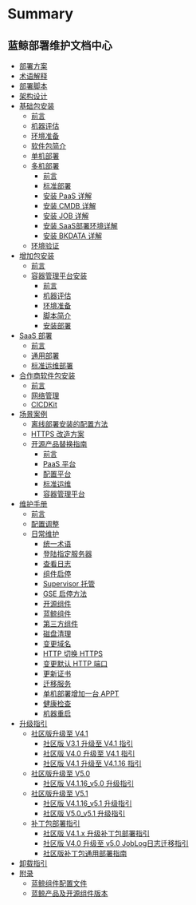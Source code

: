 # Summary

## 蓝鲸部署维护文档中心
* [部署方案](部署方案/README.md)
* [术语解释](术语解释/GLOSSARY.md)
* [部署脚本](部署脚本/intro.md)
* [架构设计](部署脚本/architecture.md)
* [基础包安装]()
    * [前言](基础包安装/basic_readme.md)
    * [机器评估](基础包安装/evaluate.md)
    * [环境准备](基础包安装/get_ready.md)
    * [软件包简介](基础包安装/src_overview.md)
    * [单机部署](基础包安装/install_on_single_host.md)
    * [多机部署]()
        * [前言](基础包安装/多机部署/setup.md)
        * [标准部署](基础包安装/多机部署/quick_install.md)
        * [安装 PaaS 详解](基础包安装/多机部署/install_paas.md)
        * [安装 CMDB 详解](基础包安装/多机部署/install_cmdb.md)
        * [安装 JOB 详解](基础包安装/多机部署/install_job.md)
        * [安装 SaaS部署环境详解](基础包安装/多机部署/install_app_mgr.md)
        * [安装 BKDATA 详解](基础包安装/多机部署/install_bkdata.md)
    * [环境验证](基础包安装/check.md)
* [增加包安装]()
    * [前言](增强包安装/strengthe_package.md)
    * [容器管理平台安装]()
        * [前言](增强包安装/容器管理平台/bcs.md)
        * [机器评估](增强包安装/容器管理平台/bcs_evaluate.md)
        * [环境准备](增强包安装/容器管理平台/bcs_envprepare.md)
        * [脚本简介](增强包安装/容器管理平台/bcs_script.md)
        * [安装部署](增强包安装/容器管理平台/bcs_install.md)
* [SaaS 部署]()
    * [前言](SaaS部署/saas_readme.md)
    * [通用部署](SaaS部署/saasdeploy.md)
    * [标准运维部署](SaaS部署/sops_install.md)
* [合作商软件包安装]()
    * [前言](合作方软件包安装/partner_readme.md)
    * [网络管理](合作方软件包安装/net_man.md)
    * [CICDKit](合作方软件包安装/CICDKit.md)
* [场景案例]()
    * [离线部署安装的配置方法](场景案例/offline_setup.md)
    * [HTTPS 改造方案](场景案例/guide_converting_site_http_https.md)
    * [开源产品替换指南]()
        * [前言](场景案例/开源产品替换/opensource_readme.md)
        * [PaaS 平台](场景案例/开源产品替换/replace_paas_with_opensource_version.md)
        * [配置平台](场景案例/开源产品替换/replace_cmdb_with_opensource_version.md)
        * [标准运维](场景案例/开源产品替换/replace_sops_with_opensource_version.md)
        * [容器管理平台](场景案例/开源产品替换/bcs_opensource.md)
* [维护手册]()
    * [前言](维护手册/mantain_readme.md)
    * [配置调整](维护手册/configuration.md)
    * [日常维护]()
        * [统一术语](维护手册/日常维护/glossary.md)
        * [登陆指定服务器](维护手册/日常维护/login_srv.md)
        * [查看日志](维护手册/日常维护/logs.md)
        * [组件启停](维护手册/日常维护/start_stop.md)
        * [Supervisor 托管](维护手册/日常维护/supervisor.md)
        * [GSE 启停方法](维护手册/日常维护/Gse_stop_start.md)
        * [开源组件](维护手册/日常维护/openplugins.md)
        * [蓝鲸组件](维护手册/日常维护/bk_plugins.md)
        * [第三方组件](维护手册/日常维护/thirdplugins.md)
        * [磁盘清理](维护手册/日常维护/disk_clean.md)
        * [变更域名](维护手册/日常维护/change_domain.md)
        * [ HTTP 切换 HTTPS ](维护手册/日常维护/convert_https.md)
        * [变更默认 HTTP 端口](维护手册/日常维护/change_http_port.md)
        * [更新证书](维护手册/日常维护/update_cert.md)
        * [迁移服务](维护手册/日常维护/migrate_module.md)
        * [单机部署增加一台 APPT](维护手册/日常维护/add_appt.md)
        * [健康检查](维护手册/日常维护/health_check.md)
        * [机器重启](维护手册/日常维护/host_reboot.md)
* [升级指引]()
    * [社区版升级至 V4.1]()
        * [社区版 V3.1 升级至 V4.1 指引](升级指引/update2V4.1/cev31_v41.md)
        * [社区版 V4.0 升级至 V4.1 指引](升级指引/update2V4.1/cev40_v41.md)
        * [社区版 V4.1 升级至 V4.1.16 指引](升级指引/update2V4.1/cev41_v41.x.md)
    * [社区版升级至 V5.0]()
        * [社区版 V4.1.16_v5.0 升级指引](升级指引/update2V5.0/cev416_v50.md)
    * [社区版升级至 V5.1]()
        * [社区版 V4.1.16_v5.1 升级指引](升级指引/update2V5.1/cev416_v51.md#upgrade416_51)
        * [社区版 V5.0_v5.1 升级指引](升级指引/update2V5.1/ce5.0update5.1.md)
    * [补丁包部署指引]()
        * [社区版 V4.1.x 升级补丁包部署指引](升级指引/update_patch/patch_update.md)
        * [社区版 V4.0 升级至 v5.0 JobLog日志迁移指引](升级指引/update_patch/JobLog.md)
        * [社区版补丁包通用部署指南](升级指引/update_patch/upgrade.md)
* [卸载指引](卸载指引/uninstall.md)
* [附录]()
    * [蓝鲸组件配置文件](附录/蓝鲸组件配置文件/configuration.md)
    * [蓝鲸产品及开源组件版本](附录/开源组件版本/version.md)
